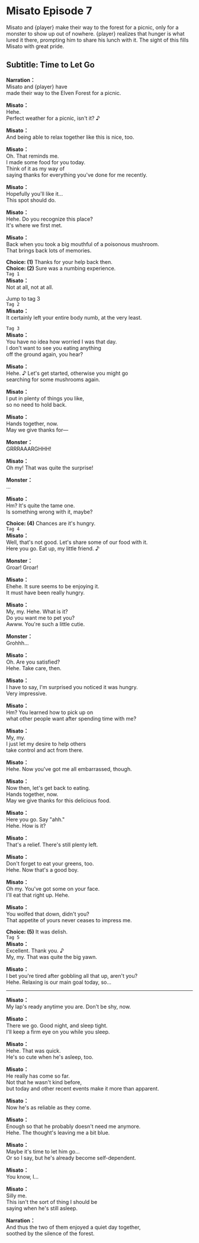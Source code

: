# Misato Episode 7
Misato and {player} make their way to the forest for a picnic, only for a monster to show up out of nowhere. {player} realizes that hunger is what lured it there, prompting him to share his lunch with it. The sight of this fills Misato with great pride.
  
## Subtitle: Time to Let Go
  
**Narration：**  
Misato and {player} have  
made their way to the Elven Forest for a picnic.  
  
**Misato：**  
Hehe.  
Perfect weather for a picnic, isn't it? ♪  
  
**Misato：**  
And being able to relax together like this is nice, too.  
  
**Misato：**  
Oh. That reminds me.  
I made some food for you today.  
Think of it as my way of  
saying thanks for everything you've done for me recently.  
  
**Misato：**  
Hopefully you'll like it...  
This spot should do.  
  
**Misato：**  
Hehe. Do you recognize this place?  
It's where we first met.  
  
**Misato：**  
Back when you took a big mouthful of a poisonous mushroom.  
That brings back lots of memories.  
  
**Choice: (1)**  Thanks for your help back then.  
**Choice: (2)**  Sure was a numbing experience.  
`Tag 1`  
**Misato：**  
Not at all, not at all.  
  
Jump to tag 3  
`Tag 2`  
**Misato：**  
It certainly left your entire body numb, at the very least.  
  
`Tag 3`  
**Misato：**  
You have no idea how worried I was that day.  
I don't want to see you eating anything  
off the ground again, you hear?  
  
**Misato：**  
Hehe. ♪ Let's get started, otherwise you might go  
searching for some mushrooms again.  
  
**Misato：**  
I put in plenty of things you like,  
so no need to hold back.  
  
**Misato：**  
Hands together, now.  
May we give thanks for—  
  
**Monster：**  
GRRRAAARGHHH!  
  
**Misato：**  
Oh my! That was quite the surprise!  
  
**Monster：**  
...  
  
**Misato：**  
Hm? It's quite the tame one.  
Is something wrong with it, maybe?  
  
**Choice: (4)**  Chances are it's hungry.  
`Tag 4`  
**Misato：**  
Well, that's not good. Let's share some of our food with it.  
Here you go. Eat up, my little friend. ♪  
  
**Monster：**  
Groar! Groar!  
  
**Misato：**  
Ehehe. It sure seems to be enjoying it.  
It must have been really hungry.  
  
**Misato：**  
My, my. Hehe. What is it?  
Do you want me to pet you?  
Awww. You're such a little cutie.  
  
**Monster：**  
Grohhh...  
  
**Misato：**  
Oh. Are you satisfied?  
Hehe. Take care, then.  
  
**Misato：**  
I have to say, I'm surprised you noticed it was hungry.  
Very impressive.  
  
**Misato：**  
Hm? You learned how to pick up on  
what other people want after spending time with me?  
  
**Misato：**  
My, my.  
I just let my desire to help others  
take control and act from there.  
  
**Misato：**  
Hehe. Now you've got me all embarrassed, though.  
  
**Misato：**  
Now then, let's get back to eating.  
Hands together, now.  
May we give thanks for this delicious food.  
  
**Misato：**  
Here you go. Say \"ahh.\"  
Hehe. How is it?  
  
**Misato：**  
That's a relief. There's still plenty left.  
  
**Misato：**  
Don't forget to eat your greens, too.  
Hehe. Now that's a good boy.  
  
**Misato：**  
Oh my. You've got some on your face.  
I'll eat that right up. Hehe.  
  
**Misato：**  
You wolfed that down, didn't you?  
That appetite of yours never ceases to impress me.  
  
**Choice: (5)**  It was delish.  
`Tag 5`  
**Misato：**  
Excellent. Thank you. ♪  
My, my. That was quite the big yawn.  
  
**Misato：**  
I bet you're tired after gobbling all that up, aren't you?  
Hehe. Relaxing is our main goal today, so...  
  

---  
  
**Misato：**  
My lap's ready anytime you are. Don't be shy, now.  
  
**Misato：**  
There we go. Good night, and sleep tight.  
I'll keep a firm eye on you while you sleep.  
  
**Misato：**  
Hehe. That was quick.  
He's so cute when he's asleep, too.  
  
**Misato：**  
He really has come so far.  
Not that he wasn't kind before,  
but today and other recent events make it more than apparent.  
  
**Misato：**  
Now he's as reliable as they come.  
  
**Misato：**  
Enough so that he probably doesn't need me anymore.  
Hehe. The thought's leaving me a bit blue.  
  
**Misato：**  
Maybe it's time to let him go...  
Or so I say, but he's already become self-dependent.  
  
**Misato：**  
You know, I...  
  
**Misato：**  
Silly me.  
This isn't the sort of thing I should be  
saying when he's still asleep.  
  
**Narration：**  
And thus the two of them enjoyed a quiet day together,  
soothed by the silence of the forest.  
